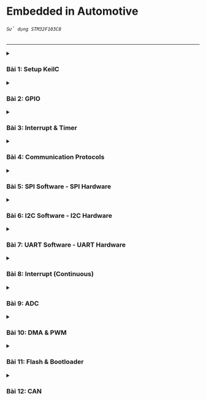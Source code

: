 # Embedded in Automotive

###### `Sử dụng STM32F103C8`
---

<details>
  <summary><h3>Bài 1: Setup KeilC</h3></summary>

## I. Blink Led PC13 bằng thanh ghi
(PC13: Chân 13 của GPIO C13)

> Cấp xung clock cho ngoại vi
>
> Cấu hình chế độ chân ngoại vi
>
> Sử dụng ngoại vi

### 1. Cấp xung clock cho ngoại vi

- Cấp xung clock cho GPIO từ APB2 bằng thanh ghi RCC_APB2ENR.
  
  (RCC: Module đang làm việc; APB: Tên đường bus; 2ENR: Chức năng ngoại vi)

```c
   RCC->APB2ENR |= RCC_APB2ENR_IOPCEN; // Cap clock cho ngoai vi
```

### 2. Cấu hình chế độ chân ngoại vi

- Sử dụng 2 thanh ghi GPIOx_CRL và GPIOx_CRH để cấu hình chân PC13 làm ngõ ra Push-Pull, tốc độ 50MHz.

  (Một GPIO có 16 chân, chia 2 thanh ghi CRL: 0-7; CRH: 8-15)

- Nháy LED PC13-> Dùng thanh ghi CRH (**GPIOx_CRH**), CRH có 2 loại là CRFx và MODEx.

*Push-pull: 1 0

*Open drain: Chỉ kéo xuống 0, không làm gì thì floating(lơ lửng).

![](https://github.com/hthuan02/Embedded_Automotive/blob/main/Bai1_Setup-KeilC/img/cau_hinh_che_do_chan.png)

```c
    GPIOC->CRH &= ~(GPIO_CRH_CNF13| GPIO_CRH_MODE13); // Reset cac bit CNF13 va MODE13 trong thanh ghi GPIOC_CRH.
											
    GPIOC->CRH |= GPIO_CRH_MODE13_0; // MODE13[1:0] = 11: Output mode, max speed 50 MHz
    GPIOC->CRH |= GPIO_CRH_MODE13_1; 	
    GPIOC->CRH &= ~GPIO_CRH_CNF13_0; // CNF13[1:0] = 00: General purpose output push-pull
    GPIOC->CRH &= ~GPIO_CRH_CNF13_1;

```

### 3. Sử dụng ngoại vi

- Khởi tạo hàm Deley
```c
      void delay(__IO uint32_t timedelay){ 
	      for(int i=0; i < timedelay; i++){}
        }
```
 
- Điều khiển LED: Sử dụng thanh ghi GPIOx_ODR để điều khiển LED nhấp nháy qua mã.
 
(**GPIOx_ODR**: Là thanh ghi giúp ghi tín hiệu điện áp ra chân tương ứng, 16 Bit là 16 Chân)

```c
    while(1){
	GPIOC->ODR |= (1 << 13); // LED tắt (dịch số 1 qua bên trái 13 lần)
  	delay(10000000);
  	GPIOC->ODR &= ~(1 << 13); // LED sáng ()
  	delay(10000000);

```
- Để thay thế câu lệnh dịch Bit ở hàm trên, thì khai báo hàm ghi tín hiệu điện áp.

```c
    void WritePin(GPIO_TypeDef *GPIO_Port, uint8_t Pin, uint8_t state)
    {
	if(state == HIGH)
	GPIO_Port->ODR |= (1<<Pin);
	else
	GPIO_Port->ODR &= ~(1<<Pin);
    }
```
## II. Đọc trạng thái nút nhấn bằng thanh ghi
(PA0: Button)

### 1. Cấp xung clock cho ngoại vi

```c
	RCC->APB2ENR |= RCC_APB2ENR_IOPAEN | RCC_APB2ENR_IOPCEN; // Cap xung clock cap cho GPIOA và GPIOC
```
### 2. Cấu hình chế độ chân ngoại vi

- PC13: LED -> GPIOx_CRH

- PA0: Button -> CRL(CNF & MODE): Reset bit của CNF0 & MODE0

```c
    // Cấu hình cho Button PA0
    GPIOA->CRL &= ~(GPIO_CRL_CNF0 | GPIO_CRL_MODE0); // Reset trang thai CNF & MODE

    // CNF0 = 10: Input with pull-up/pull-down		
    GPIOA->CRL |= GPIO_CRL_CNF0_1; // Đưa Bit thứ 1 của CNF0 lên 1 (|=)
    GPIOA->CRL &= ~GPIO_CRL_CNF0_0; // Bit thứ 0 của CNF cho xuống 0 (&= ~)	       
    GPIOA->ODR |= GPIO_ODR_ODR0; // Set chân ODR0, PA0 là input pull-up

    // Cấu hình cho Led PC13
    GPIOC->CRH &= ~(GPIO_CRH_MODE13 | GPIO_CRH_CNF13); 
    GPIOC->CRH |= GPIO_CRH_MODE13_1;
    GPIOC->CRH &= ~GPIO_CRH_CNF13; 
```
![](https://github.com/hthuan02/Embedded_Automotive/blob/main/Bai1_Setup-KeilC/img/Pull-up-down-res.png)

### 3. Sử dụng ngoại vi
(IDR: Thanh ghi ReadOnly tín hiệu điện áp)

```c
    while(1){
	if((GPIOA->IDR & (1 << 0)) == 0) // Đọc trạng thái nút nhấn
	{
		GPIOC->ODR = 0 << 13;   // Nếu PA0 = 0 -> PC13 = 0
	}
	else
	{
		GPIOC->ODR = 1 << 13;   // Nếu PA0 = 1 -> PC13 = 1
	}
    }

```

</details>


<details>
  <summary><h3>Bài 2: GPIO</h3></summary>

## I. Blink Led PC13 bằng thư viện SPL
(SPL: Standard Peripheral Firmware Library - Thư viện STM32F10x SPL)

> Khi tạo file phải chọn 2 thư viện: RCC, GPIO trong cài đặt Environment.
### 1. Cấp clock cho ngoại vi

- Có 3 đường bus chính: APB1, APB2, AHB -> Có 3 hàm cấp clock cho ngoại vi.

<img src="https://github.com/hthuan02/Embedded_Automotive/blob/main/Bai2_GPIO/img/Duongbus-APB2-APB1-AHB.png" alt=" " width="600"/>

  **RCC_[Tên đường bus]_[Tên hàm cấp clock trên đường bus tương ứng]**

```c
    RCC_APB1PeriphClockCmd
    RCC_APB2PeriphClockCmd
    RCC_AHBPeriphClockCmd

```

### 2. Cấu hình cho ngoại vi
- Tạo 1 struct `GPIO_InitTypeDef` cấu hình cho 3 tham số: Pin, Speed, Mode.

```c
    GPIO_InitTypeDef GPIO_InitStruct; // Kiểu dữ liệu - Tên struct
```
- Sau đó, tạo 1 hàm lưu giá trị cài đặt 3 tham số vào thanh ghi
- 
```c
    GPIO_Init(GPIOC, &GPIO_InitStruct); // Tên ngoại vi, địa chỉ của Struct
```

### 3. Sử dụng ngoại vi
```c
    while(1){
	GPIO_SetBits(GPIOC, GPIO_Pin_13); // Ghi 1 ra PC13
	delay(10000000);
	GPIO_ResetBits(GPIOC, GPIO_Pin_13);// Ghi 0 ra PC13
	delay(10000000);
    }
```
</details>

<details>
  <summary><h3>Bài 3: Interrupt & Timer</h3></summary>

## I. Interrupt (Ngắt)
### 1. Ngắt là gì?

> Ngắt là 1 sự kiện khẩn cấp xảy ra trong hoặc ngoài MCU. Nó yêu cầu MCU dừng chương trình chính `main()` và thực thi **chuơng trình ngắt.**
>
> Các hàm ngắt có địa chỉ cố định trong bộ nhớ -> Vector Ngắt.

**Các loại ngắt thông dụng:** Reset, ngắt ngoài, Timer, nngắt truyền thông.

![](https://github.com/hthuan02/Embedded_Automotive/blob/main/Bai3_Interrupt_Timer/img/Ngat.png)

### 2. Ngắt ngoài

> Xảy ra khi có **thay đổi điện áp** trên các chân GPIO được **cấu hình làm ngõ vào ngắt.**

Có 4 loại ngắt ngoài:

- **LOW:** Kích hoạt ngắt khi chân ở mức thấp.
 
- **HIGH:** Kích hoạt ngắt khi chân ở mức cao.

- **Rising:** Ngắt khi trạng thái của chân chuyển từ thấp -> cao.

- **Falling:** Ngắt khi trạng thái của chân chuyển từ cao -> thấp.

### 3. Ngắt Timer

> Xảy ra khi giá trị trong thanh ghi đếm của timer tràn.
>
> Vì là ngắt nội trong MCU, phải reset giá trị thanh ghi timer để có thể tạo lần ngắt tiếp theo.

(Nếu không reset giá trị thanh ghi đếm thì ngắt timer sẽ đếm từ 0-255 rồi mới reset về 0, chứ không reset khi đến giá trị chỉ định)

###  4. Ngắt truyền thông

> Xảy ra khi có sự kiện **truyền/nhận** dữ liệu giữa MCU với các thiết bị bên ngoài hay MCU với nhau.
>
> Các phương thức giao tiếp như: SPI, I2C, UART,... được sử dụng để ngát truyền thông.

### 5. Độ ưu tiên ngắt

>  Độ ưu tiên ngắt sẽ khác nhau ở mỗi ngắt.
>
>  Khi có nhiều ngắt xảy ra đồng thời, ngắt nào có độ ưu tiên cao hơn thì sẽ thực thi trước.

Trong STM32 ngắt có số ưu tiên thấp thì độ ưu tiên càng cao.


**PC(Program Counter):** Là thanh ghi luôn trỏ đến ô nhớ chứa lệnh tiếp theo trong chương trình.

_VD: Quy trình chạy của Program Counter:_
![](https://github.com/hthuan02/Embedded_Automotive/blob/main/Bai3_Interrupt_Timer/img/DO_UU_TIEN.png)

```
   PC: 0x01 -> 0x02 -> 0x03 pc:0x04: Lưu vào Stack(Last In - First Out)
   // Ngắt truyền thông(UART)
   PC: 0xD4 -> 0xD5 -> 0xD6 pc:0xD7( Lưu vào Stack -> Đỉnh stack)

   // Nngắt timer, do mức độ ưu tiên cao hơn, nên sẽ thực hiện hết ngắt này.
   PC: 0xB2 -> 0xB3 ... 0xB9 

   /* Sau khi xong ngắt mức độ ưu tiên cao nhất,
   *  PC trỏ đến đỉnh của stack.
   *  PC trỏ đáy của stack.
   */
   PC: 0xD7 -> 0xD8 ... 0xE2
   PC: 0x04 -> 0x05 ... 0xA1
```

## II. Timer

### 1. Timer là gì?

**đếm lên:** Từ 0 đến giá trị mình mong muốn sẽ tràn -> reset lại.

**đếm xuống:** Từ giá trị mong muốn đếm về 0, vượt qua 0 tràn tới -1 -> reset.

> Timer là 1 mạch digital logic(đếm nhị phân), nó sẽ đếm sau mỗi chu kỳ clock nhất định (đếm lên hoặc xuống).
> 
> Timer có thể hoạt động ở chế độ nhận xung clock từ tín hiệu ngoài, bộ dao động hoặc CPU. Có thể cấp xung vào 1 chân cho MCU và dùng xung đó điều khiển timer (tạo 1 nút nhấn, bộ đếm sẽ tăng lên sau mỗi lần nhấn nút).
>
> Timer có chế độ khác như PWM, định thời,...

**STM32F103 có 7 timer**

### 2. Cấu hình Timer
#### 2.1 Cấp xung Clock

```c
    RCC_APB1PeriphClockCmd(RCC_APB1Periph_TIM2, ENABLE);
```

#### 2.2 Cấu hình chế độ chân 

Tạo 1 struct `TIM_TimeBaseInitTypeDef` cấu hình cho 4 tham số: ClockDivision, Prescaler, Period, CounterMode.

```c
    TIM_TimeBaseInitTypeDef TIM_InitStruct; 
```
 
- **ClockDivison**: Chia bớt Clock, cấp vào Timer2 đếm chậm hơn.

     - Nếu không làm gì thì RCC có thể cấp được 72MHz xung Clock
     
     - DV1: Không chia; DV2: Chia 2; DV4: 

```c
    TIM_InitStruct.TIM_ClockDivision = TIM_CKD_DIV1; // 72MHz/1 = 72MHz; 1s tao duoc 72000000 dao dong; 1dao dong 1/72000000s 
```

- **Prescaler**: Cho phép sau bao nhiêu dao động, đếm lên 1 lần.

     - Kiểu dữ liệu uint16_t(max) = 65535
  
     - Vì 1s đếm lên 1 lần -> 1ms (1/1000s) đếm lên 1 lần <=> Cấu hình: 72000 > 65535
  
     - Cách 1: Lấy 0.1ms đếm lên 1  lần <=> Cấu hình: 7200

     - Cách 2: `DIV2` còn 36MHz -> 1ms đếm lên 1 lân <=> Cấu hình: 36000

```c
     TIM_InitStruct.TIM_Prescaler = 7200-1; // 1s dem len 1 lan; (-1) vi Timer dem tu 0->7199
```
- **Period**: Quy định sau bao nhiêu lần đếm, thì Timer đếm lại từ đầu.

      - Để Timer đếm đếm giá trị tối da(uint16_t) là 65536-1
      - Nếu muốn ngắt Timer sau 0, là 10-1
  
```c
     TIM_InitStruct.TIM_Period = 65536-1; 
```
- **CounterMode**: Chọn chế độ đếm: Đếm lên, đếm xuống, căn giữa(khó kiểm soát),...

```c
     TIM_InitStruct.TIM_CounterMode = TIM_CounterMode_Up; // Dem tu 0 len
```

- Cuối cùng, cài đặt cấu hình cho 4 tham số trên
```c
     TIM_TimeBaseInit(TIM2, &TIM_InitStruct); 
     TIM_Cmd(TIM2, ENABLE); // Gọi cmd để ngoại vi bắt đầu hoạt động
```

#### 2.3 Sử dụng ngoại vi
(Tìm trong Function trên KeilC)

- Hai hàm để sử dụng Timer: GetCounter, SetCounter.

   - **GetCounter:** Xem giá trị hiện tại đếm đến đâu, và trả về giá trị thanh ghi đếm.
 
   - **SetCounter:** Thay đổi giá trị trong thanh ghi đến, để có giá trị mới đếm lên hoặc đếm xuống.

_VD: Hàm Delay ms_

- Mỗi lần gọi hàm `delay_ms` Timer đếm lại từ đầu `SetCounter(TIM2,0)`.

- `while` liên tục kiểm tra giá trị của Timer2, nếu thời gian `TIM2 < timedelay * 10` vẫn ở trong `while` -> Khi `TIM2` lớn hơn thì thoát ra.

- `TIM2` = 0,1ms đếm lên 1 lần -> `TIM2` đếm lên 10 lần đc 1. Vì vây, `timedelay * 10` ms

```c
     void delay_ms(uint8_t timedelay)
     {
	TIM_SetCounter(TIM2,0);
        while(TIM_GetCounter(TIM2) < timedelay * 10){}
     }

```
</details>

<details>
  <summary><h3>Bài 4: Communication Protocols</h3></summary>

## 1.Truyền nhận dữ liệu là gì?

> Là quá trình trao đổi tín hiệu điện áp của MCU A đến MCU B. Gồm các tín hiệu 0 và 1(0v và 3.3V hoặc 5V).

_VD: Đối với 1 chuỗi như `hello`_

- MCU A sẽ dịch tuần tự từ kí tự `h` sang mã nhị phân 1 0(theo tiêu chuẩn ASCII) đến kí tự `o` qua MCU B.

- Việc truyền tín hiệu, sẽ truyền từng bit, bằng cách chênh lệch tăng hoặc giảm điện áp.

- **Nhưng:** Đối với tín hiệu có 3 bit 0 (hoặc 3 bit 1) liên tiếp giống nhau như (h: 0b 0110 1000). Thì việc truyền tín hiệu sẽ không có sự chênh lệch tín hiệu điện áp nào. Sẽ xảy ra sai xót trong truyền nhận dữ liệu.

Vì vậy, để phân biệt các bit liền kề giống thì các chuẩn giao tiếp ra đời như: SPI, I2C, UART,...

## 2. Ba chế độ của truyền nhận dữ liệu:

- **Đơn công**(simplex): Dữ liệu truyền theo 1 chiều, từ thiết bị gửi đến thiết bị nhận mà không có phản hồi ngược lại (Một thiết bị chỉ có thể truyền hoặc nhận).

_VD:_ Máy phát và máy thu (kết nối micro đến loa. Chỉ có truyền âm thanh một chiều từ micro đến loa).

- **Bán song công**(half-duplex): Dữ liệu truyền theo 2 chiều, nhưng không đồng thời. Tại 1 thời điểm chỉ một bên có thể truyền.

_VD:_ Bộ đàm.

- **Song công**(full-duplex): Dữ liệu truyền theo 2 chiều đồng thời; cả 2 bên có thể truyền hoặc nhận cùng một thời điểm. ->> SPI

_VD:_ Cuộc gọi điện thoại.

## 3. SPI
(SPI - Serial Peripheral Interface)

> Là chuẩn gao tiếp nối tiếp, đồng bộ
>
> Hoạt động ở chế độ song công (Có thể truyền hoặc nhận cùng 1 thời điểm).
>
> Một Master có thể giao tiếp với nhiều Slave (Master: Điều khiển quá trình giao tiếp SPI; Slave: là thiết bị thực hiện theo các yêu cầu của Master )
>
> SPI cho phép truyền dữ liệu với tốc độ rất nhanh.
> 
> Sử dụng 4 dây giao tiếp: SCK, MISO, MOSI, CS.

->> Đồng bộ: Là sự thống nhất của 2 MCU thời điểm nào là đọc, khi nào là ghi tín hiệu.
![](https://github.com/hthuan02/Embedded_Automotive/blob/main/Bai4_Comunication%20Protocols/img/SPI.jpg)

- **SCK**(Serial Clock): Là dây tạo ra tín hiệu đồng bộ. Master tạo ra xung tín hiệu truyền đến Slave nhận.

-  **MISO**(Master Input Slave Ouput): Master nhận dữ liệu - Slave truyền dữ liệu. Tín hiệu tạo bởi Slave và truyền đến Master.

-  **MOSI**(Master Output Slave Input): Master truyền dữ liệu - Slave nhận. Tín hiệu tạo bởi Master và truyền đến Slave nhận.

-  **CS/SS**(Slave Select/CS-Chip Select): Là chân giúp Master chọn được Slave để giao tiếp. Trong SPI Master có thể giao tiếp với nhiều Slave, và mỗi Slave ứng với 1 chân CS, nên Master muốn giao tiếp với Slave nào thì sẽ kéo dây CS về mức 0.

<img src="https://github.com/hthuan02/Embedded_Automotive/blob/main/Bai4_Comunication%20Protocols/img/Sodo_SPI.png" alt=" " width="440"/>

## Khung truyền SPI?

- Mỗi chip Master hoặc Slave có một thanh ghi 8 bit dữ liệu. Một byte dữ liệu được truyền theo cả hai hướng giữa Master và Slave.

- Bắt đầu quá trình, thì 1 Master chọn 1 Slave để giao tiếp, mà để chọn đc Slave giao tiếp thì Master kéo chân SS/CS của Slave tương ứng xuống mức 0.

- Sau khi chọn được Slave, Master sẽ cấp cho Slave 1 xung Clock. Cứ 1 xung clock truyền đi thì sẽ gửi tín hiệu đi qua chân (MOSI) và nhận tín hiệu này vào bằng chân (MISO).
->> Tại 1 thời điểm, vừa nhận vừa truyên nên nó là giao tiếp song công.

- Với mỗi Clock truyền đi, thì sẽ có 1 bit được truyền từ Master -> Slave.

- Sau khi truyền 1 bit kèm 1 clock, các bên nhận sẽ cập nhật lại thanh ghi và dịch 1 bit, và lặp lại quá trình đến khi đủ 8 bit trong thanh ghi. Cuối cùng, khi thanh ghi đủ 8 bit rồi thì đưa chân SS/CS lên lại 1, để dừng quá trình giao tiếp.

## Bốn chế độ hoạt động của SPI?

**CPOL**: Xác định mức điện áp của tín hiệu SCK.

- CPOL = 0: Ở trạng thái rãnh SCK = 0, khi truyền dữ liệu SCK lên 1.

- CPOL = 1: Ở trạng thái rãnh SCK = 1, khi truyền dữ liệu SCK xuống 0.

**CPHA**: Giúp chúng ta biết được thời điểm nào đọc dữ liệu, thời điểm nào chuyển đổi dữ liệu.

- CPHA = 0: Dữ liệu sẽ đến trước khi tín hiệu xung Clock đọc được.

- CPHA = 1: Clock được hình thành trước khi dữ liệu đến.

▶️▶️▶️Dựa vào CPOL và CPHA, chúng ta có 4 chế độ SPI

<img src="https://github.com/hthuan02/Embedded_Automotive/blob/main/Bai4_Comunication%20Protocols/img/CPOL_CPHA.png" alt=" " width="660"/>

## 4. I2C
(Inter-Integrated Circuit)

> Là chuẩn giao tiếp nối tiếp, đồng bộ.
>
> Hoạt động ở chế độ bán song công (Dữ liệu truyền theo 2 chiều, nhưng không đồng thời. Tại 1 thời điểm chỉ một bên có thể truyền).
>
> Một Master có thể giao tiếp với nhiều Slave.
> 
> Có 2 dây kết nối: SCL, SDA.

<img src="https://github.com/hthuan02/Embedded_Automotive/blob/main/Bai4_Comunication%20Protocols/img/unnamed.png" alt=" " width="600"/>

- **SCL**(Serial Clock): Là dây tạo tín hiệu đồng bộ, truyền-nhận dữ liệu từ Master đến Slave.

- **SDA**(Serial Data): Chân chứa dữ liệu được truyền đi.

## Chế độ hoạt động I2C?

> Khác với SPI chế độ hoạt động là (0) (1), còn ở I2C chế độ hoạt động là Open Drain. 

**Open Drain**: Khi I2C muốn điều khiển đường bus, sẽ hạ xuống là 0. Khi không điều khiển, thì sẽ thả trôi đường dây ở mức điện áp floating(sẽ không hiểu là mức 0 hay 1). Nên cần điện trở kéo lên nguồn thì bus mới lên 1.

## Khung truyền - nhận dữ liệu của I2C?

Giống với SPI, 1 bit truyền đi thì kèm theo 1 Clock.

- Đầu tiên, ở trạng thái rảnh SDA và SCL đều ở mức 1. Master bắt đầu quá trình truyền bằng cách kéo SDA xuống mức 0 trước SCL (điều kiện bắt đầu- Start Condition).

- Truyền địa chỉ: Truyền theo 1 frame(khung), Master gửi 7 bit địa chỉ để chọn Slave mà nó muốn giao tiếp, kèm theo 1 bit R/W (để xác định việc ghi hoặc đọc dữ liệu).

- Kiểm tra địa chỉ và bit R/W:

  - Slave nhận địa chỉ từ Master và so sánh với địa chỉ của mình. Nếu trùng khớp, Slave sẽ kiểm tra bit R/W.

  - R/W = 0: Master muốn ghi(gửi) dữ liệu vào Slave(Write).

  - R/W = 1: Master muốn đọc(nhận) dữ liệu từ Slave(Read).

- Xác nhận (Bit ACK): Sau khi nhận được 8 bit (7 bit địa chỉ và 1 bit R/W), Slave gửi lại một bit ACK (bit xác nhận) bằng cách kéo SDA xuống mức 0.

- Kiểm tra (Bit ACK): Master chờ nhận bit ACK từ Slave. Nếu SDA = 0 (gửi ACK thành công), Master tiếp tục truyền dữ liệu. Nếu SDA = 1 (gửi ACK thất bại), Master sẽ sử dụng timer để kiểm tra, Nếu sau một khoảng thời gian mà SDA vẫn chưa xuống 0, Master sẽ gửi lại dữ liệu. Nó sẽ tiếp tục cho đến khi đạt giới hạn truyền, nếu không nhận được bit ACK, Master sẽ dừng quá trình I2C.
  
- Sau khi nhận được ACK, Master tiếp tục gửi hoặc nhận 8 bit dữ liệu tiếp theo, với mỗi bit kèm theo 1 xung clock.

- Kết thúc: Khi dữ liệu đã truyền hết, Master gửi tín hiệu kết thúc bằng cách đưa SDA và SCL lên mức 1 để dừng quá trình giao tiếp I2C.
  
## 5. UART
(Universal Asynchronous Receiver-Transmitter)

> Chuẩn giao tiếp nối tiếp, không đồng bộ.
>
> Hoạt động ở chế độ song công (Có thể truyền hoặc nhận cùng 1 thời điểm).
>
> Chỉ 2 thiết bị giao tiếp với nhau, 1 Master chỉ giao tiếp 1 Slave
>
> Sử dụng 2 dây giao tiêp: TX, RX.

<img src="https://github.com/hthuan02/Embedded_Automotive/blob/main/Bai4_Comunication%20Protocols/img/img_temp_6449845cb3ff48-87888352-85375715.png" alt=" " width="500"/>

- **Tx**(Transmit): Chân truyền dữ liệu.

- **Rx**(Receive): Chân nhận dữ liệu. 

UART không có sự đồng bộ về gửi và nhận dữ liệu giữa 2 thiết bị, giải pháp là tạo 1 timer. Vì mỗi MCU có tần số xung nhịp khác nhau, dẫn đến thời gian delay của timer 2 MCU sẽ khác. 

▶️▶️▶️ Baundrate là tham số để thống nhất lại, đồng bộ thời gian truyền-nhận dữ liệu và thời gian delay của 2 MCU (ố Bit truyền/s).

## Khung truyền - nhận dữ liệu của UART?

- Mỗi lần truyền 1 là frame(khung), 1 frame bao gồm:

<img src="https://github.com/hthuan02/Embedded_Automotive/blob/main/Bai4_Comunication%20Protocols/img/1%20frame_uart.png" alt=" " width="500"/>

- Start bit: Không truyền dữ liệu thì Tx, Rx = 1. Đầu tiên MCU A hạ chân Tx từ 1 xuống 0 để truyền dữ liệu, sau đó delay 1 khoảng thời gian trong 1 Bit.

- Khi MCU A hạ Tx = 0, thì Rx trong MCU B sẽ đọc dữ liệu từ Tx(Rx =1), sau khoảng thời gian delay. MCU B sẽ hạ RX = 0 để tiên hành ghi dữ liệu.

- Data frame: gồm ban đầu 5-9 Bit. Thông thường là 8 Bit.

- Để gửi data frame:
   - MCU A(bên gửi) sẽ gửi 1 Bit và dịch Bit, tuần tự đến khi nào hết 8 Bit dữ liệu.
     
   - MCU B(bên nhận), sẽ đọc dữ liệu rồi dịch, tuần tự hết 8 bit.

  ▶️ Gửi và nhận cùng 1 thời điểm

- Sau khi gửi dữ liệu xong thì có 1 Bit Optional(Bit tùy chọn): Có Parity Bit, không có Parity Bit -> Giúp kiểm tra lỗi trong data frame: Quy luật chẵn và lẻ

   - Quy luật chẵn: (Số lượng Bit 1 của Data frame) + (Parity Bit) là số chẵn.
 
   - Quy luật lẻ: (Số lượng Bit 1 của Data frame) + (Parity Bit) là số lẻ.
  
  ▶️Nhược điểm: Không phát hiện được số Bit chẵn bị sai.
  
- Cuối cùng, stop bit: Có thể chiếm trong 1 Bit hoặc 2 Bit
   
   - Nếu 1 Bit: Đưa TX lên 1, delay thời gian trong 1 Bit để kết thúc quá trình.
 
   - Nếu 2 Bit: Đưa TX lên 1, và thời gian delayy gấp 2 lần thời gian braudrate ban đầu.
 
#### So sánh SPI & I2C? 

| Tiêu chí               | SPI (Serial Peripheral Interface)                          | I2C (Inter-Integrated Circuit)                    |
|------------------------|----------------------------------------------------------|--------------------------------------------------|
| **Chế độ truyền**      | Song công (full-duplex)                                   | Bán song công (half-duplex)                      |
| **Số dây kết nối**     | 4 dây: SCK, MISO, MOSI, CS                               | 2 dây: SCL, SDA                                   |
| **Tốc độ truyền**      | Tốc độ cao (lên đến vài MHz)                             | Tốc độ thấp hơn (thường 100 kHz, 400 kHz, 1 MHz) |
| **Địa chỉ thiết bị**    | Không có địa chỉ, chỉ dụng chân CS để chọn Slave        | Sử dụng địa chỉ 7 bit (hoặc 10 bit) cho các Slave |
| **Xác nhận**           | Không có cơ chế xác nhận tự động                         | Có cơ chế xác nhận (ACK/NACK)                     |

#### So sánh UART & I2C ?

| Tiêu chí               | UART (Universal Asynchronous Receiver-Transmitter)  | I2C (Inter-Integrated Circuit)                    |
|------------------------|-----------------------------------------------------|--------------------------------------------------|
| **Chế độ truyền**      | Song công (full-duplex)                             | Bán song công (half-duplex)                      |
| **Số thiết bị kết nối** | Chỉ 2 thiết bị (1 Master - 1 Slave)                | Nhiều thiết bị (1 Master - nhiều Slave)         |
| **Số dây kết nối**     | 2 dây: TX, RX                                       | 2 dây: SCL, SDA                                   |
| **Tốc độ truyền**      | Tốc độ cao, tùy thuộc vào baudrate (lên đến vài Mbps) | Tốc độ thấp hơn (thường 100 kHz, 400 kHz, 1 MHz) |
| **Đồng bộ**            | Không đồng bộ (sử dụng timer để đồng bộ)          | Đồng bộ (sử dụng SCL để đồng bộ dữ liệu)        |
| **Xác nhận dữ liệu**   | Không có cơ chế xác nhận tự động                   | Có cơ chế xác nhận (ACK/NACK)                     |
| **Cấu trúc dữ liệu**   | Gửi dữ liệu theo frame có Start, Data, Optional (Parity), Stop Bit | Gửi dữ liệu theo frame có địa chỉ và bit R/W   |

#### So Sánh SPI & UART?

| Tiêu chí               | SPI (Serial Peripheral Interface)                     | UART (Universal Asynchronous Receiver-Transmitter)  |
|------------------------|------------------------------------------------------|-----------------------------------------------------|
| **Chế độ truyền**      | Song công (full-duplex)                              | Song công (full-duplex)                             |
| **Số thiết bị kết nối** | Nhiều thiết bị (1 Master - nhiều Slave)             | Chỉ 2 thiết bị (1 Master - 1 Slave)                 |
| **Số dây kết nối**     | 4 dây: SCK, MISO, MOSI, CS                           | 2 dây: TX, RX                                       |
| **Tốc độ truyền**      | Tốc độ cao (lên đến vài MHz)                         | Tốc độ cao, tùy thuộc vào baudrate (lên đến vài Mbps) |
| **Đồng bộ**            | Đồng bộ (sử dụng SCK để đồng bộ dữ liệu)           | Không đồng bộ (sử dụng timer để đồng bộ)           |
| **Xác nhận dữ liệu**   | Không có cơ chế xác nhận tự động (ACK/NACK như I2C)                     | Không có cơ chế xác nhận tự động                    |
| **Cấu trúc dữ liệu**   | Gửi dữ liệu theo frame, không có địa chỉ thiết bị   | Gửi dữ liệu theo frame có Start, Data, Optional (Parity), Stop Bit |

</details>

<details>
  <summary><h3>Bài 5: SPI Software - SPI Hardware</h3></summary>

## I. SPI Software

### 1. Xác định chân

```c
	#define SPI_SCK_Pin GPIO_Pin_0
	#define SPI_MISO_Pin GPIO_Pin_1
	#define SPI_MOSI_Pin GPIO_Pin_2
	#define SPI_CS_Pin GPIO_Pin_3
	#define SPI_GPIO GPIOA
	#define SPI_RCC RCC_APB2Periph_GPIOA
```

### 2. Cấp xung RCC_Config, cấu hình GPIO_Config 

```c
void_RCC(){
	RCC_APB2PeriphClockCmd(SPI_RCC, ENABLE);
	RCC_APB1PeriphClockCmd(RCC_APB1Periph_TIM2, ENABLE);
}
```

- Cấu hình GPIO Master gồm: SCK, MISO, CS (Ouput); MOSI (Input). Nếu cấu hình Slave thì ngược lại Mode

```c
void GPIO_Config(){
	GPIO_InitTypeDef GPIO_InitStruct;
	GPIO_InitStruct.GPIO_Pin = GPIO_SCK_Pin | SPI_MOSI_Pin | SPI_CS_Pin; // SCK, MISO, CS (ouput)
	GPIO_InitStruct.GPIO_Mode = GPIO_Mode_Out_PP;
	GPIO_InitStruct.GPIO_Speed = GPIO_Speed_50MHz;
	GPIO_Init(SPI_GPIO, &GPIO_InitStruct);
	
	GPIO_InitStruct.GPIO_Pin = GPIO_MISO_Pin;
	GPIO_InitStruct.GPIO_Mode = GPIO_Mode_IN_FLOATING; // Chan MISO(Input) -> Cau hinh chi co chuc nang doc, floating tranh sai xot
	GPIO_InitStruct.GPIO_Speed = GPIO_Speed_50MHz;
	GPIO_Init(SPI_GPIO, &GPIO_InitStruct);
}
```
### 3. Hàm cấp clock SPI_Clock

- Chỉ cấp Clock cho chân SCK của Master

```c
void SPI_Clock(){
	// Ham viet tin hieu dien ap ra(WriteBit)
	GPIO_WriteBit(SPI_GPIO, SPI_SCK_Pin, Bit_SET);
	delay_ms(4);
	GPIO_WriteBit(SPI_GPIO, SPI_SCK_Pin, Bit_RESET);
	delay_ms(4);
}
```

### 4. Hàm setup trạng thái ban đầu master và slave

```c
// Master
void SPI_Setup(){
	GPIOA_WriteBit(SPI_GPIO, SPI_SCK_Pin, Bit_RESET);
	GPIOA_WriteBit(SPI_GPIO, SPI_CS_Pin, Bit_SET);
	GPIOA_WriteBit(SPI_GPIO, SPI_MOSI_Pin, Bit_RESET);
}
```

```c
// Slave
void SPI_Setup(){
	GPIOA_WriteBit(SPI_GPIO, SPI_MISO_Pin,Bit_RESET);
}
```

  ![](https://github.com/hthuan02/Embedded_Automotive/blob/main/Bai5_SPI%20Software%20-%20Hardware/img/TinHieu_CSK-MISO-MOSI-CS.png)

### 5. Hàm truyền và hàm nhận

#### Hàm truyền lần lượt 8 bit dữ liệu
  
- Kéo CS xuống 0.
   
  	- Truyền 1 Bit.
 
	- Dịch 1 Bit.

 	- Gửi Clock();

- Kéo CS lên 1.

```c
void SPI_Master_Transmit(uint8_t u8Data){ //0b10010000
	//0b10000000
	uint8_t u8Mask = 0x80; // Tao 1 bitmask de truyen, lay MSP(trong so ben trai-Lon nhat), LSP + all bit con lai = 0
 	uint8_t tempData; // Bit chua gia tri cac bit truyen di
	GPIO_WriteBit(SPI_GPIO, SPI_CS_Pin, Bit_RESET);
	delay_ms(1); // Delay dam bao co thoi gian de CS keo xuong muc 0
	
	for(int i =0; i< 8; i++){
		// (Data) AND (bitmask)
		tempData = u8Mask & u8Data;
			
			// Neu ca 2 gia tri la 1, thi MISO se ghi gia tri, SET 1
			// Neu ca 2 gia tri 1 0 (KTM toan tu AND), MISO van giu nguyen RESET_0
			if(tempData){
				GPIO_WriteBit(SPI_GPIO, SPI_MOSI_Pin, Bit_SET);
				delay_ms(1);
			}
			else{
                GPIO_WriteBit(SPI_GPIO, SPI_MOSI_Pin, Bit_RESET);
				delay_ms(1);
			}
			
			u8Data <<= 1;  // Dich qua ben Trai 1 bit
			Clock(); // 1 bit truyen + Cap 1 clock
	}
	// Het 8 Bit du lieu, keo CS len 1
	GPIO_WriteBit(SPI_GPIO, SPI_CS_Pin, Bit_SET);
	delay_ms(1);
}  	
  ```

#### Hàm nhận nhận lần lượt 8 bit dữ liệu.
	
- Kiểm tra CS ==0?.
	- Kiểm tra Clock==1?
	- Đọc data trên MOSI, ghi vào biến.
	- Dịch 1 bit.
- Kiểm tra CS==1?

```c
uint8_t SPI_Slave_Receive(void){
	uint8_t dataReceive = 0x00; //0b0000 0000
	uint8_t temp = 0x00; // Bien chua cac bit nhan vao
	
	while(GPIO_ReadInputDataBit(SPI_GPIO, SPI_CS_Pin)); 
	while(!GPIO_ReadInputDataBit(SPI_GPIO, SPI_SCK_Pin));
	// Doc lai chan SCK
	for(int i = 0; i< 8; i++){
		if(GPIO_ReadInputDataBit(SPI_GPIO, SPI_SCK_Pin)){ // Kiem tra, Neu SCK = 1
	
			while (GPIO_ReadInputDataBit(SPI_GPIO, SPI_SCK_Pin)){
				temp = GPIO_ReadInputDataBit(SPI_GPIO, SPI_MOSI_Pin); // Doc lien tuc MOSI(nhan) tu MISO(truyen)
			}
			// Dich bit
			dataReceive <<= 1; // Dich trai
			dataReceive |=temp;
		}
		// Kiem tra CS =1
		while(!GPIO_ReadInputDataBit(SPI_GPIO, SPI_SCK_Pin));
	}
	return dataReceive;
}
```

## II. SPI Hardware

### 1. Xác định chân

- Giao tiếp SPI Hardware trên STM32 chỉ có 2 bộ SPI:

  	- **PA (SPI1):** PA4 -> PA7
  	  
  	  ![](https://github.com/hthuan02/Embedded_Automotive/blob/main/Bai5_SPI%20Software%20-%20Hardware/img/SPI1.png)

	- **PA (SPI2):** PB12 -> PA15

	  ![](https://github.com/hthuan02/Embedded_Automotive/blob/main/Bai5_SPI%20Software%20-%20Hardware/img/SPI2.png)

### 2. Cấp clock RCC_Config, cấu hình GPIO_Config


### 3. Cấu hình SPI_Config

Cấu hình SPI_Config() trong 1 Struct là `SPI_InitTypeDef`, trong Struct có các tham số như:
	 
- **SPI_Mode**: Quy định chế độ hoạt động của thiết bị SPI. 

- **SPI_Direction**: Quy định kiểu truyền của thiết bị.

- **SPI_BaudRatePrescaler**: Hệ số chia clock cấp cho Module SPI.
   
- **SPI_CPOL**: Cấu hình cực tính của SCK . Có 2 chế độ:

	- SPI_CPOL_Low: Cực tính mức 0 khi SCK không truyền xung.

	- SPI_CPOL_High: Cực tính mức 1 khi SCK không truyền xung.

- **SPI_CPHA**: Cấu hình chế độ hoạt động của SCK. Có 2 chế độ:

	- SPI_CPHA_1Edge: Tín hiệu truyền đi ở cạnh xung đầu tiên.

	- SPI_CPHA_2Edge: Tín hiệu truyền đi ở cạnh xung thứ hai.
 
- **SPI_DataSize**: Cấu hình số bit truyền. 8 hoặc 16 bit.

- **SPI_FirstBit**: Cấu hình chiều truyền của các bit là MSB hay LSB.

- **SPI_CRCPolynomial**: Cấu hình số bit CheckSum cho SPI.

- **SPI_NSS**: Cấu hình chân SS là điều khiển bằng thiết bị hay phần mềm.

#### Lưu ý: 4 tham số CPOL, CPHA, DataSize, FirstBit phải giống nhau ở Master và Slave để truyền chính xác dữ liệu.



### 4. Các hàm gửi, nhận và lấy giá trị cờ

- **SPI_I2S_SendData**: Hàm gửi mặc định  là 16bit, nếu ghi 8bit thì sẽ kèm 8bit 0 ở đầu.
 
- **SPI_I2S_ReceiveData**: Hàm nhận data đọc được, gia trị trả về `uint16_t`, có thể ép kiểu `uint8_t`
 
- **SPI_I2S_GetFlagStatus**: Lấy giá trị cờ trong thanh ghi SPI.

	- SPI_I2S_FLAG_TXE (Transmit Buffer Empty = 0): Cờ báo truyền, cờ này sẽ set lên 1 khi bộ truyền trống (không có tín hiệu truyền).

	- SPI_I2S_FLAG_RXNE (Not Empty = 1): Cờ báo nhận, cờ này set lên 1 bộ nhận không trống.
		
  	- SPI_I2S_FLAG_BSY: Cờ báo bận set lên 1, khi không bận = 0

</details>

<details>
  <summary><h3>Bài 6: I2C Software - I2C Hardware</h3></summary>

</details>

<details>
  <summary><h3>Bài 7: UART Software - UART Hardware</h3></summary>

</details>

<details>
  <summary><h3>Bài 8: Interrupt (Continuous)</h3></summary>

</details>


<details>
  <summary><h3>Bài 9: ADC</h3></summary>

## 1. Định nghĩa

> **ADC**(Analog to Digital Converter) là một mạch điện tử giúp chuyển đổi tín hiệu tương tự (analog) sang tín hiệu số (digital) mà MCU có thể hiểu và xử lý được.

![](https://github.com/hthuan02/Embedded_Automotive/blob/main/Bai9_ADC/img/ADC.png)

- ADC hoạt động bằng cách chia mức tín hiệu tương tự thành nhiều mức khác nhau. Các mức được biểu diễn bằng các bit nhị phân 0 1.

- Để chia tín hiệu ra thành nhiều mức khác nhau thì dựa vào thông số, thông số đó là **độ phân giải**.

#### Độ phân giải (Resolution)
- Là số bit cần thiết để chứa hết các mức giá trị tín hiệu số (digital) sau quá trình chuyển đổi ở ngõ ra.

- Độ phân giải  càng cao thì càng nhiều mức tín hiệu -> Kết quả càng chính xác.

#### Tần số lấy mẫu 

- Là tốc độ lấy mẫu và số hóa của bộ chuyển đổi, thời gian giữa 2 lần số hóa càng ngắn độ chính xác càng cao. Khả năng tái tạo lại tín hiệu càng chính xác.

- Tần số lấy mẫu càng cao thì lấy được nhiều mẫu hơn -> Kết quả càng chính xác.

- **Chu kỳ lấy mẫu** là khoảng thời gian giữa các lần lấy mẫu, được tính bằng: thời gian lấy mẫu tín hiệu + thời gian chuyển đổi.

## 2. Sử dụng ADC trong STM32

- Trong STM32F103C8 có 2 bộ ADC, kết quả chuyển đổi được lưu trữ trong thanh ghi 16 bit.

- Bộ chuyển đổi ADC có độ phân giải mặc định là 12 bit. (kết quả sau khi bộ ADC chuyển đổi cũng 12 bit). Tức là, có thể chuyển đổi ra 2^{12} = 4096 giá trị ở ngõ ra tín hiệu số.

## 3. Chế độ hoạt động của bộ ADC
(Injected và Regular Channels).

Để 2 bộ hoạt động thì dùng nguồn kích hoạt phần mềm hoặc phần cứng. Hoặc nguồn kích hoạt ngoài **External Trigger** -> Chuyển đổi dữ liệu Analog - Digital.	

#### Regular Conversion
(Có 4 kiểu hoạt động)

- **Single**: ADC chỉ đọc 1 kênh duy nhất, khi nào yêu câu thì mới đọc (VD: Khi nhấn nút nó sẽ đọc; Còn khi thả ra hoặc đang giữ nút nó không đọc được).

- **Single Continous:** ADC đọc 1 kênh duy nhất, nhưng dữ liệu được đọc liên tục đến khi bắt buộc nó dừng lại (VD: Khi nhấn nút nó sẽ đọc dữ liệu liên tục, chỉ có thể dừng lại bằng kiểu khác chứ không dừng bằng nút nhấn được).

- **Scan: Multi - Channels:** Quét qua và đọc dữ liệu nhiều kênh, chỉ đọc khi được yêu cầu. (Nó sẽ chuyển đổi lưu vào thanh ghi DR tuần mỗi lần 1 kênh đến khi hết kênh).

▶️ Nhược điểm: Giá trị chuyển đổi sau bị đè lên giá trị trước trong thanh ghi DR.

▶️ Khắc  phục: Sau mỗi lần chuyển đổi, thì phải lấy giá trị được chuyển đổi trong thanh ghi DR ra -> Lưu vào 1 mảng. Giá trị tiếp theo thì lưu vào phần tử tiếp theo của mảng. 

- **Scan: Continous Multi - Channels Repeat:** Quét qua và đọc dữ liệu nhiều kênh, nhưng đọc liên tiếp nhiều lần như Single Continous

#### Injected Conversion:

Cũng là chuyển đổi từ Analog - Digital, nhưng có mức độ ưu tiên cao hơn Regular. Vì vậy, chỉ sử dụng khi chuyển đổi tín hiệu khẩn cấp.

## 4. Cấu hình ADC

- Cấp xung clock: ADC1 và ADC2 nằm trong đường bus APB2, nên cấu hình chung với GPIOA.

```c
     RCC_APB2PeriphClockCmd(RCC_APB2Periph_GPIOA | RCC_APB2Periph_ADC1, ENABLE);
     RCC_APB1PeriphClockCmd(RCC_APB1Periph_TIM2, ENABLE);
```

- Cấu hình chân GPIO
     - Ta có, `A0 - A7 <=> IN0 - IN7`, `B0 <=> IN8`, `B1 <=> IN9`, `C0-C5 <=> IN10-IN15`.

       ![](https://github.com/hthuan02/Embedded_Automotive/blob/main/Bai9_ADC/img/PA_IN_trongADC.png)


- Cấu hình ADC:

     - **ADC_Mode**:  Cấu hình chế độ hoạt động cho ADC là Independent(đơn/ độc lập), Dual(Đồng bộ). Ngoài ra, còn có các chế độ ADC chuyển đổi tuần tự các kênh (regularly) hay chuyển đổi khi có kích hoạt (injected).
     
     - **ADC_NbrOfChannel**: Thành viên thứ 2, số kênh ADC dùng để chuyển đổi tín hiệu.

     - **ADC_ScanConvMode**: Cấu hình chế độ quét ADC lần lượt từng kênh. Enable nếu sử dụng chế độ quét này, 1 kênh thì DISABLE.
 
     - **ADC_ExternalTrigConv**: Enable để sử dụng tín hiệu trigger, chọn nguồn kích hoạt bên ngoài cho việc chuyển đổi ADC. Nếu không sử dụng thì `= ADC_ExternalTrigConv_None`

     - **ADC_ContinuousConvMode**: Cấu hình bộ ADC có chuyển đổi liên tục hay không, Enable để cấu hình ADC chuyển đổi lien tục, nếu cấu hình Disable, ta phải gọi lại lệnh đọc ADC để bắt đầu quá trình chuyển đổi.
       
     - **ADC_DataAlign**: Cấu hình căn lề cho data. Vì bộ ADC xuất ra giá trị 12bit, được lưu vào biến 16 hoặc 32 bit nên phải căn lề các bit về trái hoặc phải (thường căn lề phải, 4 bit đầu bên trái là: 0 0 0 0)


Cuối cùng, cũng trong hàm cấu hình ADC. Phải chọn tần số lấy mẫu và kênh ADC muốn làm việc.

- _[Bộ ADC sử dụng, kênh muốn làm việc, mưc độ ưu tiên(1: cao nhất-16: thấp nhất), tần số lấy mẫu(1cycles5= 1,5)]_
  
```c
     ADC_RegularChannelConfig(ADC1, ADC_Channel_0, 1, ADC_SampleTime_55Cycles5);
```

- Hàm `cmd` cho phép ADC hoạt động.

```c
     ADC_Cmd(ADC1, ENABLE);
```

- Bắt đầu quá trình chuyển đồi.

```c
     ADC_SoftwareStartConvCmd(ADC1, ENABLE);
```
</details>

<details>
  <summary><h3>Bài 10: DMA & PWM</h3></summary>

## I. DMA
### 1. Định nghĩa

- **DMA**(Direct Memory Access) là một bộ giúp truyền dữ liệu, giao tiếp 2 ngoại vi với nhau hoặc giao tiếp ngoại vi với bộ nhớ một cách trực tiếp mà không cần đến CPU phải thực hiện từng bước truyền dữ liệu.

- CPU giao việc truyền-nhận dữ liệu cho DMA, còn CPU thực hiện việc khác. Giúp tăng hiệu suất chương trình hạn chế việc CPU bị chiếm dụng quá tải, hạn chế hiệu suất chương trình.

- DMA hoạt động sẽ không liên quan đến quá trình thực thi của CPU, nhờ đó DMA có để truyền nhận dữ liệu mọi lúc. Làm cho bộ nhớ của CPU trở nên nhẹ, thực hiện được nhiều thao tác một cách mượt mà.

### 2. Hoạt động của DMA

![](https://github.com/hthuan02/Embedded_Automotive/blob/main/Bai10_DMA/img/flow_DMA.png)

- **1.** Cấu hình và Kích hoạt DMA: CPU (1) thực hiện việc cấu hình và kích hoạt bộ điều khiển DMA (4) để nó có thể hoạt động.

- **2.** Yêu cầu từ Ngoại vi: Các thiết bị ngoại vi (5) sử dụng tín hiệu yêu cầu DMA (DMA Request) (6) để yêu cầu DMA (4) gửi hoặc nhận dữ liệu.

- **3.** Thực hiện Yêu cầu DMA: Khi nhận được yêu cầu từ tín hiệu DMA Request (6), DMA (4) bắt đầu thực hiện nhiệm vụ gửi hoặc nhận dữ liệu.

- **4.** Truyền Dữ liệu: DMA (4) lấy dữ liệu từ bộ nhớ SRAM (2) thông qua ma trận bus (Bus Matrix) (3). Dữ liệu được truyền qua các đường bus ngoại vi để truy cập các thanh ghi của thiết bị ngoại vi (5).

- **5.** Kết thúc và Thông báo: Sau khi quá trình truyền dữ liệu hoàn tất, DMA (4) kích hoạt ngắt để thông báo cho CPU (1) biết rằng quá trình đã hoàn thành.

### 3. DMA trong STM32

STM32F103C8T6 có 2 bộ DMA. DMA1 bao gồm 7 kênh, DMA2 bao gồm 5 kênh:

- Có 2 chế độ hoạt động.

- Mỗi kênh có thể được cấu hình riêng.

- Mỗi kênh có thể phục vụ cho nhiều ngoại vi khác nhau, nhưng không đồng thời.

- Có mức ưu tiên để lập trình cho các kênh

- Có thể sử dụng ngắt DMA với 5 cờ báo ngắt (DMA Half Transfer, DMA Transfer complete, DMA Transfer Error, DMA FIFO Error, Direct Mode Error).

#### 2 Chế độ hoạt động DMA

- **Normal mode:** DMA truyền dữ liệu cho đến khi truyền đủ 1 lượng dữ liệu giới hạn (có thể khai báo số lượng dữ liệu muốn truyền), khi truyền đủ số lượng khai báo DMA sẽ dừng hoạt động. Muốn nó tiếp tục hoạt động thì phải khởi động lại.

- **Circular:** DMA truyền dữ liệu cho đên khi đủ số lượng dữ liệu đã khai báo, sau đó DMA sẽ quay lại địa chỉ ban đầu truyền tiếp. Việc truyền cứ tiếp tục không dừng lại.
  
### 4. Cấu hình DMA

## II. PWM

### 1. Định nghĩa

- **PWM**(Pulse Width Mdulation) là điều khiến độ rộng xung.
  
- Trong điều khiển động cơ servo, tín hiệu PWM được sử dụng để chỉ định góc mà động cơ servo sẽ xoay đến (Nếu xung càng rộng thì servo càng gần góc 180 độ, xung càng hẹp thì vị trí servo càng về góc 0). Tín hiệu này có 2 yếu tố quan trọng:

    - Tần số: Là số lần tín hiệu lặp lại trong một giây. Đối với servo, tần số thông thường là 50Hz (tức là, chu kỳ lặp lại sau mỗi 20ms).

    - Độ rộng xung (Pulse Width): Là thời gian tín hiệu ở mức cao trong mỗi chu kỳ. Đo bằng microsecond (µs) và quyết định góc mà servo sẽ xoay đến. Tỉ lệ độ rộng xung với chu kì xung gọi là chu kì nhiệm vụ (Duty Cycle = Thời gian tín hiệu mức cao/ Tổng thời gian chu kỳ).
 
    - Góc 0 độ là khoảng 1000µs, góc 180 độ là khoảng 2000µs.

### 2. Cấu hình PWM


</details>

<details>
  <summary><h3>Bài 11: Flash & Bootloader</h3></summary>

Các bộ nhớ chính trong MCU: RAM, FLASH, EPROM

- RAM: Lưu biến, hàm tạm thời, có biến thay đổi nhiều -> Cần cập nhật liên tục nên tốc độ ghi/đọc nhanh, Mất nguồn mất dữ liệu.

- FLASH: Lưu chương trình Firmware, biến lưu giữa lâu dài: cấu hình ngoại vi,... -> tốc độ ghi chậm, đọc nhanh. Dữ liệu không bị mất khi mất điện.
    
    - Giới hạn số lần ghi (khoảng 100 nghìn lần).
   
    - Ghi 1 lần 2byte

- EPROM: Sử dụng 1 phần tương tự Flash để giả lập cho EPROM.

    - Khác FLASH là đọc/ghi theo từng byte.

## I. Flash
### 1. Định nghĩa

- Bộ nhớ Flash trong MCU là bộ nhớ dùng để lưu dữ liệu và chương trình cố định (chương trình firmware) có biến hoặc hàm lưu giữa lâu dài

- Tốc độ ghi chậm, tốc độ đọc nhanh. 

- Dữ liệu không bị mất khi mất nguồn (VD: Blink Led, sau khi nạp code vào MCU mất điện rồi cấp nguồn lại vẫn tiếp tục Blink).

- Giới hạn số lần ghi (khoảng 100 nghìn lần), trước khi ghi phải xóa Flash trước
   
- Chỉ có thể ghi theo khối, 1 lần 2/ 4byte.

#### Flash trong STM32F1xx

- STM32F1xx không có EPROM vật lý mà chỉ được cung cấp sẵn lấy một phần thông tin, dữ liệu của Flash 128/64kb.
 
- Kích thước của Flash: 1 Flash được chia làm nhiều Bank, vì STM32 chỉ có 64kb nên Flash chỉ có 1 Bank, Bank được chia nhỏ thành nhiều Page để dễ quản lý (kích thước 1kb)

- Để lập trình được 1 cái Page trong Flash, trước khi ghi cần phải xóa (Vì nó có cơ chế đưa từ bit 1 xuống 0, không thể đưa từ bit 0 lên 1). Mỗi lần xóa cả Page sẽ bị xóa trắng (0xFF).

- Khi ghi dữ liệu chỉ có thể ghi từ HalfWord (16 bit) đến 1 Word (32 bit). 

### 2. Cấu hình Flash



## II. Bootloader

### 1. Định nghĩa
Bootloader là một chương trình nhỏ nằm trong bộ nhớ của MCU, đóng vai trò khởi động và nạp chương trình chính (firmware) vào MCU. Chức năng: 

- Khi khởi động MCU: Bootloader là chương trình đầu tiên chạy đầu tiên, thực hiện các bước kiểm tra cơ bản. Gồm 2 loại Bootloader do nhà sản xuất viết và người dùng tự viết.

- Nạp firmware: Bootloader cho phép MCU nhận dữ liệu firmware từ các giao tiếp như SPI, UART nạp trực tiếp vào bộ nhớ flash.
  
▶️ Cập nhật firmware mà không cần thiết bị chuyên dụng(ST-link trong STM32)

#### Ưu điểm Bootloader?

- Cập nhật từ xa: Cho phép cập nhật firmware qua giao tiếp không dây (wifi, blutooth,..)

- Không cần thiết bị lập trình: Giúp nạp firmware mới mà không cần dùng đến các bộ lập trình chuyên dụng.

- Tiết kiệm thời gian & chi phí

### 2. Quá trình từ cấp nguồn hoặc reset đển hàm main()

#### Không có Bootloader

- **Xác định vị trí khởi động:**

    - Khi MCU được cấp nguồn hoặc reset, nó sẽ kiểm tra giá trị của các chân BOOT0 và BOOT1 để xác định vị trí bộ nhớ nào sẽ được sử dụng để khởi động.
     
    - Dựa trên giá trị của các chân này, MCU sẽ chọn một vùng nhớ để bắt đầu đọc lệnh.

- **Thiết lập MSP(Main Stack Pointer):**

    - Địa chỉ bắt đầu của vùng nhớ đó sẽ được lưu vào thanh ghi PC (Program Counter) để đọc lệnh, thanh ghi này sẽ xác định vị trí lệnh đầu tiên mà MCU cần thực thi.

    - Sau đó, lấy giá trị của ô nhớ đầu tiên để khởi tạo **MSP**(Main Stack Pointer) - Con 
trỏ chính của ngăn xếp.

- Thanh ghi PC sẽ chạy đến ô nhớ tiếp theo, ô nhớ này chứa địa chỉ của **Reset_Handler**.
 
- Cuối cùng, chương trình sẽ nhảy đến **Reset_Handler** để thực thi các nội dung trong hàm này:

    - Khởi tạo hệ thống: Cấp Clock, khởi tạo ngoại vi (phần cứng).
 
    - Sao chép dữ liệu (biến) từ Flash qua RAM: Để tính toán lập trình
 
    - Gọi hàm `main()`: Dưới hàm **Reset_Handler** là hàm `main()`.

#### Có Bootloader

- Sau khi Reset, MCU nhảy đến `Reset_Handler()` và **mặc định** nhảy đến chạy hàm `main()` của chương trình Bootloader.

- Chương trình Boot khởi tạo lại MSP bằng dữ liệu từ ô nhớ đầu tiên của nơi lưu chuowg trình Application.

- Gọi hàm **Bootloader()**, hàm này set trong thanh ghi **SCB_VTOR** theo địa chỉ của firmware Application (SCB_VTOR = Firmware address).

- MCU nhảy đến ô nhớ tiếp theo, là **Reset_Handler** của chương trình Application.

- Firmware mới bắt đầu chạy và MCU đã nhận diện **Reset_Handler** ở địa chỉ mới.

- Sau khi chuyển vùng địa chỉ, dù có nhấn nút Reset, thì MCU vẫn tiếp tục chạy trong Application.

</details>

<details>
  <summary><h3>Bài 12: CAN</h3></summary>

# Định nghĩa
Là hệ thống giao tiếp ....

## Tính chất

- Kết nối 2 bus xoắn lại

## Nguyên tắc hoạt động

- CAN không hoạt động Master-Slave, mà nó hoạt động Multi-Master(Master và Slave bình đẳng hoạt động như nhau).
  
▶️ Đôi khi xảy ra xung đột đường Bus, dựa vào nguyên tắc nào truyền trc nào sau (ID).

- CAN không có địa chỉ, muốn truyền đến Node CAN nào thì dựa vào ID (Mục đính, Comment,...)
  
▶️ Mỗi ID đều có thông điệp khác, không trùng lặp.

- Tất cả các Node trên 1 đường Bus đều được nhận thông điệp truyền đi, nên dựa vào ID sẽ thực hiện cơ chế kiểm tra xem thông điệp có phụ hợp để hoạt động hay không (VD: màn hình ô tô, gương chiếu hậu,...)
  
▶️ Nếu thông điệp có liên qua nó được xử lý, không thì bỏ qua.

## Tranh chấp trên BUS

- CAN cho phép các Nút khác nhau gửi dữ liệu cùng lúc, mà dữ liệu rất rất

▶️ Phương pháp, giải quyết tranh chấp 
(Bit 0: Ưu tiên cao hơn; Bit 1: Ưu tiên thấp hơn)

## CAN Frame
(CAN 2.0A, CAN 2.0B, CAN 3.0 FD)

- **Data Frame:** Gồm 2 loại Standard frame &

- **Remote Frame**

- **Error Frame:** Gồm 5 lỗi chính
     - Bit Error
 
     - CRC Error
 
     - ACK Error: node nhận không nhận ACK
 
     - Form Error:
 
     - Stuff Error: Nếu 5 bít giống nhau, thì bit thứ 6 phải khác. Nếu bit thứ 6 giống thì báo lỗi này.

### 1. Cấu trúc Data Frame
(phút 40)
- Start of frame(SOF)

- Arbitration Field

- Control Field

- Data Field

- CRC Field: Chứa biểu thức để check lỗi

- ACK Field (hoạt động giống UART): Chứa Bit phản hồi

- End of Frame

### 2. Remote Frame
(Cảm biến áp suất lốp)- phút 45

### 3. Error Frame

Trong giao thức CAN có 2 loại error frame: 

- Active Error Frame: Mất tín hiệu

- Passive Error Frame(Error Counter): Lỗi nghiêm trọng 

## Overload Frame(Khung quá tải)


</details>



